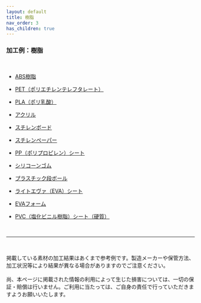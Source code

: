 ```yaml
---
layout: default
title: 樹脂
nav_order: 3
has_children: true
---
```


### 加工例：樹脂
<br>

* [ABS樹脂](02-1-abs.md)

* [PET（ポリエチレンテレフタレート）](02-2-pet.md)

* [PLA（ポリ乳酸）](02-3-pla.md)

* [アクリル](02-4-acryl.md)

* [スチレンボード](02-5-styrene-b.md)

* [スチレンペーパー](02-6-styrene-p.md)

* [PP（ポリプロピレン）シート](02-7-pp.md)

* [シリコーンゴム](02-8-silicone.md)

* [プラスチック段ボール](02-9-p-cb.md)

* [ライトエヴァ（EVA）シート](02-10-lighteva.md)

* [EVAフォーム](02-11-eva.md)

* [PVC（塩化ビニル樹脂）シート（硬質）](02-12-pvc.md)

<br>

------

<br>

掲載している素材の加工結果はあくまで参考例です。製造メーカーや保管方法、加工状況等により結果が異なる場合がありますのでご注意ください。<br>
<br>
尚、本ページに掲載された情報の利用によって生じた損害については、一切の保証・賠償は行いません。ご利用に当たっては、ご自身の責任で行っていただきますようお願いいたします。

<br><br><br>
